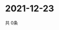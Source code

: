 # 2021-12-23
  共 0条

  <!-- BEGIN -->
  <!-- 最后更新时间Thu Dec 23 2021 16:06:50 GMT+0000 (Coordinated Universal Time) -->
  
  <!-- END -->
  
  
